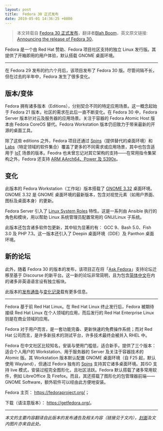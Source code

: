 ```yaml
---
layout: post
title:  Fedora 30 正式发布
date: 2019-05-01 14:36:25 +0800
---
```


> 本文转载自 [Fedora 30 正式发布](https://openingsource.org/6567/)，翻译者[Blah Boom](https://openingsource.org/author/blah/)，英文原文链接: [Announcing the release of Fedora 30](https://fedoramagazine.org/announcing-fedora-30/)。

Fedora 是一个由 Red Hat 赞助、Fedora 项目社区支持的独立 Linux 发行版。其提供了开箱即用的用户体验，默认搭载 GNOME 桌面环境。

---

在 Fedora 29 发布的约六个月后，该项目发布了 Fedora 30 版。尽管间隔不长，但在过去的半年中，Fedora 发生了很多变化。

## 版本/变体

Fedora 拥有诸多版本（Editions），分别契合不同的特定应用场景。这一概念起始于 Fedora 21 版本，社区的需求在此后一直不断变化。在 Fedora 30 中，Fedora Server 版本针对云及服务器的应用场景。关注于容器的 Fedora Atomic Host 版本由 Fedora CoreOS 替代。Fedora Workstation 版本仍旧致力于带来最新的开源的桌面工具。

除了这些 editions 之外，Fedora 项目还通过 [Spins](https://spins.fedoraproject.org/)（提供替代的桌面环境）和 [Labs](https://labs.fedoraproject.org/)（特定领域的软件集合）覆盖了更多的不同需求或应用场景，其中也包含适用于 [IoT](https://iot.fedoraproject.org/) 场景的版本。Feodra 也未曾忘记对其它架构的支持——在常用指令集架构之外，Fedora 还支持 [ARM AArch64、Power 及 S390x](https://alt.fedoraproject.org/alt/)。

## 变化

此版本的 Fedora Workstation（工作站）版本搭载了 [GNOME 3.32](https://help.gnome.org/misc/release-notes/3.32/) 桌面环境。GNOME 3.32 是 GNOME 桌面环境的最新版本，包含对视觉元素（如用户界面、图标及桌面本身）的更新。

Fedora Server 引入了 [Linux System Roles](https://linux-system-roles.github.io/) 特性。这是一系列由 Ansible 执行的角色和模块，用以帮助 Linux 系统管理员配置常用的 GNU/Linux 子系统。

此版本还包含诸多软件包更新，其中较为显著的有： GCC 9、Bash 5.0、Fish 3.0 及 PHP 7.3。这一版本还引入了 Deepin 桌面环境（DDE）及 Panthon 桌面环境。

## 新的论坛

此外，随着 Fedora 30 的版本的发布，该项目正在将「[Ask Fedora](http://ask.fedoraproject.org/)」支持论坛迁移至基于 Discourse 的新平台。这一新的论坛非常简明，且为包含[简体中文](https://ask.fedoraproject.org/c/Simplified-Chinese)在内的诸多非英语语言设有独立板块。



此版本的[发布通告](https://fedoramagazine.org/announcing-fedora-30/)与[变化记录](https://fedoraproject.org/wiki/Releases/30/ChangeSet)载有更多信息。

---

Fedora 基于前 Red Hat Linux。在 Red Hat Linux 终止发行后，Fedora 被期待接续 Red Hat Linux 在个人领域的应用，而后发行的 Red Hat Enterprise Linux 则是在商业领域的应用。

Fedora 对于用户而言，是一套功能完备、更新快速的免费操作系统；而对 Red Hat 公司而言，是许多新技术的测试平台，许多技术最终会被并入 RHEL 中。

Fedora 在中文社区比较知名，安装与使用门槛低，适合新手。提供了三个版本：适合个人用户的 Workstation、用于服务器的 Server 及关注于容器技术的 Atomic 版。其 Workstation 版本默认配置 GNOME 桌面环境（自 F25 起，默认使用 Wayland），但通过 Fedora 独有的 <a href="https://spins.fedoraproject.org/">Spins</a> 支持其它诸多桌面环境。其ISO 支持 live 模式，安装过程完全图形化，且社区活跃。Fedora 默认搭载了诸多常用软件，例如 LibreOffice 及 Firefox。而且，其还搭载了图形化的包管理器前端——GNOME Software，额外软件可以经由此方便地安装。

Fedora 主页：
<a href="https://fedoraproject.org/">https://fedoraproject.org/</a>；

下载（请注意版本）：
<a href="https://getfedora.org/">https://getfedora.org/</a>。

---

*本文的主要内容翻译自此版本的发布通告及相关内容（链接见于文内），[封面](https://fedoramagazine.org/wp-content/uploads/2019/04/fedora30-1024x433.jpg)及文内图片亦来自此处。*

